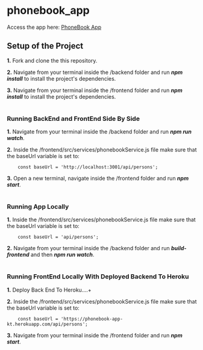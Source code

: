 # phonebook_app





Access the app here: <a href="https://phonebook-app-kt.herokuapp.com/" target="blank">PhoneBook App</a>

<h2>Setup of the Project</h2>

**1.** Fork and clone the this repository.

**2.** Navigate from your terminal inside the /backend folder and run ***npm install*** to install the project's dependencies.

**3.** Navigate from your terminal inside the /frontend folder and run ***npm install*** to install the project's dependencies.
<br/>
<br/>
<h3>Running BackEnd and FrontEnd Side By Side</h3>

**1.** Navigate from your terminal inside the /backend folder and run ***npm run watch***.

**2.** Inside the /frontend/src/services/phonebookService.js file make sure that the baseUrl variable is set to:

        const baseUrl = 'http://localhost:3001/api/persons';

**3.** Open a new terminal, navigate inside the /frontend folder and run ***npm start***.
<br/>
<br/>
<h3>Running App Locally</h3>

**1.** Inside the /frontend/src/services/phonebookService.js file make sure that the baseUrl variable is set to:

        const baseUrl = 'api/persons';

**2.** Navigate from your terminal inside the /backend folder and run ***build-frontend*** and then ***npm run watch***.
<br/>
<br/>
<h3>Running FrontEnd Locally With Deployed Backend To Heroku</h3>

**1.** Deploy Back End To Heroku....+

**2.** Inside the /frontend/src/services/phonebookService.js file make sure that the baseUrl variable is set to:

        const baseUrl = 'https://phonebook-app-kt.herokuapp.com/api/persons';

**3.** Navigate from your terminal inside the /frontend folder and run ***npm start***.
